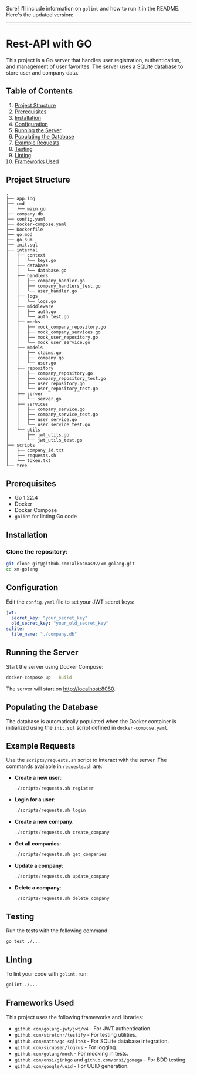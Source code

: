 Sure! I'll include information on `golint` and how to run it in the README. Here's the updated version:

---

# Rest-API with GO

This project is a Go server that handles user registration, authentication, and management of user favorites. The server uses a SQLite database to store user and company data.

## Table of Contents
1. [Project Structure](#project-structure)
2. [Prerequisites](#prerequisites)
3. [Installation](#installation)
4. [Configuration](#configuration)
5. [Running the Server](#running-the-server)
6. [Populating the Database](#populating-the-database)
7. [Example Requests](#example-requests)
8. [Testing](#testing)
9. [Linting](#linting)
10. [Frameworks Used](#frameworks-used)


## Project Structure
```plaintext
.
├── app.log
├── cmd
│   └── main.go
├── company.db
├── config.yaml
├── docker-compose.yaml
├── Dockerfile
├── go.mod
├── go.sum
├── init.sql
├── internal
│   ├── context
│   │   └── keys.go
│   ├── database
│   │   └── database.go
│   ├── handlers
│   │   ├── company_handler.go
│   │   ├── company_handlers_test.go
│   │   └── user_handler.go
│   ├── logs
│   │   └── logs.go
│   ├── middleware
│   │   ├── auth.go
│   │   └── auth_test.go
│   ├── mocks
│   │   ├── mock_company_repository.go
│   │   ├── mock_company_services.go
│   │   ├── mock_user_repository.go
│   │   └── mock_user_service.go
│   ├── models
│   │   ├── claims.go
│   │   ├── company.go
│   │   └── user.go
│   ├── repository
│   │   ├── company_repository.go
│   │   ├── company_repository_test.go
│   │   ├── user_repository.go
│   │   └── user_repository_test.go
│   ├── server
│   │   └── server.go
│   ├── services
│   │   ├── company_service.go
│   │   ├── company_service_test.go
│   │   ├── user_service.go
│   │   └── user_service_test.go
│   └── utils
│       ├── jwt_utils.go
│       └── jwt_utils_test.go
├── scripts
│   ├── company_id.txt
│   ├── requests.sh
│   └── token.txt
└── tree
```

## Prerequisites
- Go 1.22.4
- Docker
- Docker Compose
- `golint` for linting Go code

## Installation

### Clone the repository:
```sh
git clone git@github.com:alkosmas92/xm-golang.git
cd xm-golang
```

## Configuration

Edit the `config.yaml` file to set your JWT secret keys:
```yaml
jwt:
  secret_key: "your_secret_key"
  old_secret_key: "your_old_secret_key"
sqlite:
  file_name: "./company.db"
```

## Running the Server

Start the server using Docker Compose:
```sh
docker-compose up --build
```
The server will start on [http://localhost:8080](http://localhost:8080).

## Populating the Database

The database is automatically populated when the Docker container is initialized using the `init.sql` script defined in `docker-compose.yaml`.

## Example Requests

Use the `scripts/requests.sh` script to interact with the server. The commands available in `requests.sh` are:

- **Create a new user**:
  ```sh
  ./scripts/requests.sh register
  ```
- **Login for a user**:
  ```sh
  ./scripts/requests.sh login
  ```

- **Create a new company**:
  ```sh
  ./scripts/requests.sh create_company
  ```

- **Get all companies**:
  ```sh
  ./scripts/requests.sh get_companies
  ```

- **Update a company**:
  ```sh
  ./scripts/requests.sh update_company 
  ```

- **Delete a company**:
  ```sh
  ./scripts/requests.sh delete_company 
  ```

## Testing

Run the tests with the following command:
```sh
go test ./...
```

## Linting

To lint your code with `golint`, run:
```sh
golint ./...
```

## Frameworks Used

This project uses the following frameworks and libraries:
- `github.com/golang-jwt/jwt/v4` - For JWT authentication.
- `github.com/stretchr/testify` - For testing utilities.
- `github.com/mattn/go-sqlite3` - For SQLite database integration.
- `github.com/sirupsen/logrus` - For logging.
- `github.com/golang/mock` - For mocking in tests.
- `github.com/onsi/ginkgo` and `github.com/onsi/gomega` - For BDD testing.
- `github.com/google/uuid` - For UUID generation.

